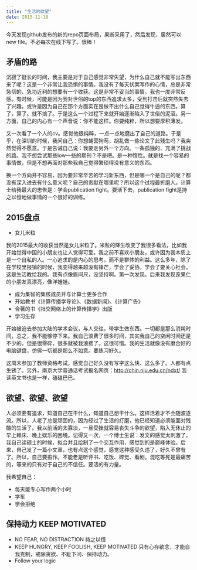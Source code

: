 ```yaml
---
title: "生活的欲望"
date: 2015-11-18
---
```


今天发现github发布的新的repo页面布局，果断采用了，然后发现，居然可以new file。不必每次在线下写了。很棒！

## 矛盾的路

沉寂了挺长的时间，我主要是对于自己感觉非常失望，为什么自己就不能写出东西来了呢？这是一个非常让我恐惧的事情。我没有了每天伏案写作的心情，总是非常急切的、急功近利的想要有一个收获。这是非常不妥当的事情，我也一度非常反感。有时候，可能是因为我对世俗的top的东西追求太多，受到打击后就突然失去了兴趣，或许是因为自己在那个方面实在是做不出什么自己觉得牛逼的东西。算了，算了。就不搞了。于是这么一个过程下来就开始逐渐陷入了世俗的泥沼。另一方面，自己的内心有一个声音说：你不能这样。你要纯粹，所以想要厚积薄发。

又一次看了一个人的cv。感觉他很纯粹，一点一点地磨出了自己的道路。于是乎，在深圳的时候，我问自己：你想蝇营狗苟，胡乱做一些论文了此残生吗？我突然觉得不愿意。于是告诫自己说：我要走另外一个方向。一条孤独的、充满了挑战的路。我不想尝试那些low一些的期刊？不是吧。是一种惰性。就是找一个容易的事情做，但是不想再面对那些我自己觉得繁琐得没有意义的东西。

换一个方向并不容易，因为要非常辛苦的学习新东西，但是哪一个是自己的呢？都没有深入进去有什么意义呢？自己的贡献在哪里呢？所以这个过程最折磨人。计算士给我最大的忠告是：学会publication fight。要活下去，publication fight是持之以恒地做事情的一个很好的训练。

## 2015盘点

- 女儿米粒

我的2015最大的收获当然是女儿米粒了。米粒的降生改变了我很多看法，比如我开始觉得中国的小朋友也让人觉得可爱。我之前不喜欢小朋友，或许因为我本质上是一个自私的人。一心追求的是内心的思考，而不是群体的利益。这么多年，除了在学校里报销的时候，我变得越来越没有锋芒，学会了妥协。学会了要关心社会。这是生活教给我的。我有点像眉间尺，没坚持啊。第一次发现。后来我发现歪果仁的小朋友真漂亮，像洋娃娃。

- 成为集智的集核成员并与计算士更多合作
- 开始教书《计算传播学导论》、《数据新闻》、《计算广告》
- 合著的书《社交网络上的计算传播学》出版
- 学习生存

开始被迫去参加大陆的学术会议，与人交往，带学生做东西。一切都是那么消耗时间，总之，我不能够停下来。我自己浪费了很多时间，其实我自己的空闲时间还是不少的，但是很零碎，很多就被我浪费了。这很可惜。我的生活就像没有磨合好的电脑键盘，仿佛一切都是那么不如意。要练习好久。

这周末参加了教师资格考试，感觉自己好久没有写字这么快、这么多了。人都有点生锈了。另外，南京大学普通话考试报名网页：http://chin.nju.edu.cn/ndxt/ 我读英文书也是一样，磕磕巴巴。

## 欲望、欲望、欲望

人必须要有追求，知道自己在干什么，知道自己想干什么。这样活着才不会随波逐流。所以，人老了总是顽固的，因为经过了生活的打磨，他已经知道必须能面对残酷的生活了。我以前活的太寡淡，一旦受挫就容易丧失斗争的欲望，陷入无休止的早上赖床、晚上娱乐的困境。记得又一次，一个博士生说：发文的感觉太刺激了。我自己读硕士的时候，拟合并且绘制了一个交互作用，感觉到的是巅峰体验。后来，自己发了一篇小文章，也有点这个感觉，感觉这种感受久违了，好久不曾有了。所以，自己要振作。不能老是听评书、吃饭、碎觉、看剧。混吃等死是最痛苦的，等来的只有对于自己的不信任。要活的有力量。

我希望自己：

- 每天能专心写作两个小时
- 学车
- 学会拒绝

## 保持动力 KEEP MOTIVATED

- NO FEAR, NO DISTRACTION 持之以恒
- KEEP HUNGRY, KEEP FOOLISH, KEEP MOTIVATED 只有心存欲念，才能自我克制，戒除贪欲、不耻下问、保持动力。
- Follow your logic
